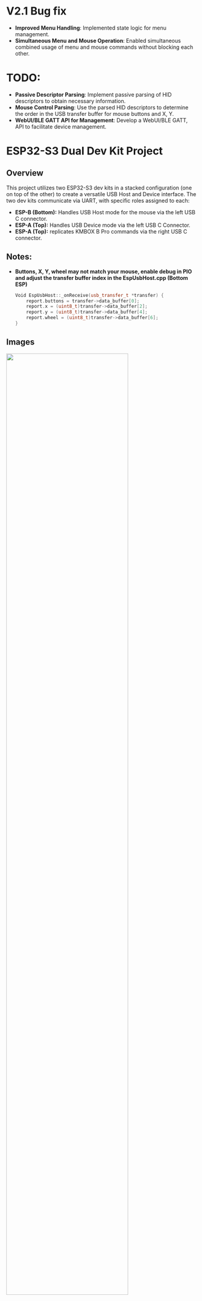 # V2.1 Bug fix 

- **Improved Menu Handling**: Implemented state logic for menu management.
- **Simultaneous Menu and Mouse Operation**: Enabled simultaneous combined usage of menu and mouse commands without blocking each other.

# TODO:
- **Passive Descriptor Parsing**: Implement passive parsing of HID descriptors to obtain necessary information.
- **Mouse Control Parsing**: Use the parsed HID descriptors to determine the order in the USB transfer buffer for mouse buttons and X, Y.
- **WebUI/BLE GATT API for Management**: Develop a WebUI/BLE GATT, API to facilitate device management.






# ESP32-S3 Dual Dev Kit Project

## Overview

This project utilizes two ESP32-S3 dev kits in a stacked configuration (one on top of the other) to create a versatile USB Host and Device interface. The two dev kits communicate via UART, with specific roles assigned to each:

- **ESP-B (Bottom):** Handles USB Host mode for the mouse via the left USB C connector.
- **ESP-A (Top):** Handles USB Device mode via the left USB C Connector.
- **ESP-A (Top):** replicates KMBOX B Pro commands via the right USB C connector.

## Notes:
- **Buttons, X, Y, wheel may not match your mouse, enable debug in PIO and adjust the transfer buffer index in the EspUsbHost.cpp (Bottom ESP)**

    ```cpp
    Void EspUsbHost::_onReceive(usb_transfer_t *transfer) {
        report.buttons = transfer->data_buffer[0];
        report.x = (uint8_t)transfer->data_buffer[2];
        report.y = (uint8_t)transfer->data_buffer[4];
        report.wheel = (uint8_t)transfer->data_buffer[6];
    }
    ```

## Images

<img src="https://github.com/terrafirma2021/ESP32s3_KMBOX/blob/main/Photos/Board1.jpg" width="80%">
<img src="https://github.com/terrafirma2021/ESP32s3_KMBOX/blob/main/Photos/case.jpg" width="80%">
<img src="https://github.com/terrafirma2021/ESP32s3_KMBOX/blob/main/Photos/Test_Script_Photo.JPG" width="80%">

## Boards Used

- **YD-ESP32-S3 N16R8**
  - [Amazon](https://www.amazon.co.uk/dp/B0CQNBJSCP)

## Additional Requirements

- Soldering is required to link the 5V pads (next to the RGB smd) to pass 5V out of the 5V pin on the bottom ESP.
- The USB_OTG pads under the board need to be soldered to enable OTG host mode on the bottom ESP.
- 3D Printer for the case, Its very tight :) (STL Included), printed on k1max with 0.6 bontech CHT 0 issues.

## Connectivity

- A USB-C OTG cable is required to connect a mouse to the ESP.
- Standard USB-C to male USB cables are suitable for COM/USB Device mode.

## Communication Setup

The two ESP32-S3 dev kits communicate using UART, allowing seamless data transfer between them.

## Functionality

- **USB Host Mode (ESP-B):** This dev kit acts as a USB host for the mouse, managing data and sending commands to the other dev kit.
- **USB Device Mode (ESP-A):** This dev kit handles device mode operations and replicates KMBOX B Pro commands through its right USB C connector.

## Files Included

- Both Devkit board code
- 3D Printed case
- Python script to test the project

## Menu for Configuring Device Settings

To open the configuration menu, send the command `menu` through the COM port (Bottom ESP). The current values will be displayed, and you can change any setting by typing its corresponding number in decimal. To save the changes and reboot the device with new values, type the save number.

**Note:** If all values are removed, the device will revert to default settings to avoid blank values.

## Supported descriptors:
Supported descriptors:

- VID
- PID
- USB Version
- Firmware Version
- Product Name
- Manufacturer Name
- Serial Number
- USB Power
- USB Attributes
- Descriptor4 *Extra*
- Device Descriptor bLength
- Device Descriptor bDescriptorType
- Device Descriptor bcdUSB
- Device Descriptor bDeviceClass
- Device Descriptor bDeviceSubClass
- Device Descriptor bDeviceProtocol
- Device Descriptor bMaxPacketSize0
- Device Descriptor idVendor
- Device Descriptor idProduct
- Device Descriptor bcdDevice
- Device Descriptor iManufacturer
- Device Descriptor iProduct
- Device Descriptor iSerialNumber
- Device Descriptor bNumConfigurations
- Configuration Descriptor bLength
- Configuration Descriptor bDescriptorType
- Configuration Descriptor wTotalLength
- Configuration Descriptor bNumInterfaces
- Configuration Descriptor bConfigurationValue
- Configuration Descriptor iConfiguration
- Configuration Descriptor bmAttributes
- Configuration Descriptor MaxPower
- Interface Descriptor 0 bLength
- Interface Descriptor 0 bDescriptorType
- Interface Descriptor 0 bInterfaceNumber
- Interface Descriptor 0 bAlternateSetting
- Interface Descriptor 0 bNumEndpoints
- Interface Descriptor 0 bInterfaceClass
- Interface Descriptor 0 bInterfaceSubClass
- Interface Descriptor 0 bInterfaceProtocol
- Interface Descriptor 0 iInterface
- HID Descriptor 0 bLength
- HID Descriptor 0 bDescriptorType
- HID Descriptor 0 bcdHID
- HID Descriptor 0 bCountryCode
- HID Descriptor 0 bNumDescriptors
- HID Descriptor 0 bDescriptorType0
- HID Descriptor 0 wDescriptorLength
- Endpoint Descriptor 0 bLength
- Endpoint Descriptor 0 bDescriptorType
- Endpoint Descriptor 0 bEndpointAddress
- Endpoint Descriptor 0 bmAttributes
- Endpoint Descriptor 0 wMaxPacketSize
- Endpoint Descriptor 0 bInterval
- Interface Descriptor 1 bLength
- Interface Descriptor 1 bDescriptorType
- Interface Descriptor 1 bInterfaceNumber
- Interface Descriptor 1 bAlternateSetting
- Interface Descriptor 1 bNumEndpoints
- Interface Descriptor 1 bInterfaceClass
- Interface Descriptor 1 bInterfaceSubClass
- Interface Descriptor 1 bInterfaceProtocol
- Interface Descriptor 1 iInterface
- HID Descriptor 1 bLength
- HID Descriptor 1 bDescriptorType
- HID Descriptor 1 bcdHID
- HID Descriptor 1 bCountryCode
- HID Descriptor 1 bNumDescriptors
- HID Descriptor 1 bDescriptorType0
- HID Descriptor 1 wDescriptorLength
- Endpoint Descriptor 1 bLength
- Endpoint Descriptor 1 bDescriptorType
- Endpoint Descriptor 1 bEndpointAddress
- Endpoint Descriptor 1 bmAttributes
- Endpoint Descriptor 1 wMaxPacketSize
- Endpoint Descriptor 1 bInterval


## Updates and Improvements in V2

### Enhanced Efficiency and Speed

- **DMA Implementation:** The updated code utilizes DMA (Direct Memory Access) for UART data reception. This significantly reduces CPU overhead and increases the efficiency of data handling.
- **Interrupt Service Routines (ISR):** DMA interrupts are used to handle incoming data, which allows for non-blocking serial communication and reduces latency.
- **Improved Command Processing with DMA Buffers:** The code now leverages DMA buffers for command processing. This enhances efficiency compared to the standard Arduino method of using regular buffers by offloading memory access operations from the CPU to the DMA controller, reducing the average time to process each command.

### Performance Metrics

- **Polling Rate:** Increased from 500Hz to 1000Hz, doubling the frequency at which the device polls for data and improving responsiveness.
- **Command Processing Time:** The total time to process each command, from the ISR to the `Mouse.move` command, is now consistently under 700 microseconds on average. This is a significant improvement over the previous implementation.
- **Stable 4Mbps UART Link:** The communication between the two ESP32-S3 dev kits is now established with a stable 4Mbps UART link, enhancing data transfer rates and reducing latency.

### Stability and Error Handling

- **Graceful Handling of Unknown Commands:** The updated code includes detailed error messages for unknown commands and potential issues, ensuring that the system remains stable and providing useful feedback for debugging.

### Example Timing Improvements

- The time taken to process a command has been benchmarked, showing solid results:
<img src="https://github.com/terrafirma2021/ESP32s3_KMBOX/blob/main/Photos/Speed.JPG" width="30%">


These results demonstrate the efficiency and speed improvements achieved with the new code.

## Summary

The transition to version 2 of the project has brought significant improvements in efficiency and performance. By utilizing DMA and ISRs for serial communication, the system now handles commands much faster, with average command processing times reduced to under 700 microseconds. These updates have enhanced the overall responsiveness and stability of the project, making it a more robust solution for USB Host and Device interfacing.


## PCB Pinout

As this is a stacked config, all pins marked will be connected directly to both ESP. The grounds are shared soo the extra gnd connections just adds board support. Avoid the use of the 3.3v as we will be powering the devices via the LDO's, the use of the  IN/OUT pad on the top will provide power to the bottom esp, this will ensure that both esps power at the same time when using the top esp, **this is one direction only!** Top--->Bottom.
<img src="https://github.com/terrafirma2021/ESP32s3_KMBOX/blob/main/Photos/pcb_design.png">
